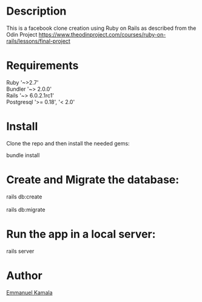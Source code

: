 # Description

This is a facebook clone creation using Ruby on Rails as described from the Odin Project https://www.theodinproject.com/courses/ruby-on-rails/lessons/final-project



# Requirements
Ruby '~>2.7' <br>
Bundler '~> 2.0.0'<br>
Rails '~> 6.0.2.1rc1'<br>
Postgresql '>= 0.18', '< 2.0'<br>

# Install
Clone the repo and then install the needed gems:

 bundle install

# Create and Migrate the database:

 rails db:create<br><br>
 rails db:migrate

# Run the app in a local server:

 rails server

# Author

<a href="https://github.com/emmanuelkamala">Emmanuel Kamala</a>